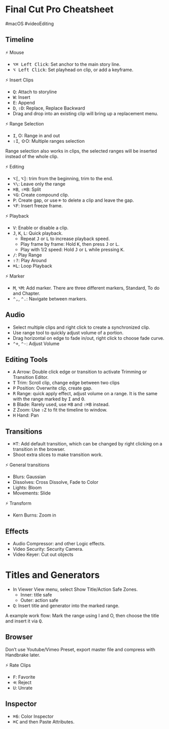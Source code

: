 # Final Cut Pro Cheatsheet

#macOS #videoEditing

## Timeline

⚡ Mouse

* <kbd>⌥⌘ Left Click</kbd>: Set anchor to the main story line.
* <kbd>⌥ Left Click</kbd>: Set playhead on clip, or add a keyframe.

⚡ Insert Clips

* <kbd>Q</kbd>: Attach to storyline
* <kbd>W</kbd>: Insert
* <kbd>E</kbd>: Append
* <kbd>D</kbd>, <kbd>⇧D</kbd>: Replace, Replace Backward
* Drag and drop into an existing clip will bring up a replacement menu.

⚡ Range Selection

* <kbd>I</kbd>, </kbd>O</kbd>: Range in and out
* <kbd>⇧I</kbd>, </kbd>⇧O</kbd>: Multiple ranges selection

Range selection also works in clips, the selected ranges will be inserted instead of the whole clip.

⚡ Editing

* <kbd>⌥[</kbd>, <kbd>⌥]</kbd>: trim from the beginning, trim to the end.
* <kbd>⌥\\</kbd>: Leave only the range
* <kbd>⌘B</kbd>, <kbd>⇧⌘B</kbd>: Split
* <kbd>⌥G</kbd>: Create compound clip.
* <kbd>P</kbd>: Create gap, or use <kbd>⌦</kbd> to delete a clip and leave the gap.
* <kbd>⌥F</kbd>: Insert freeze frame.

⚡ Playback

* <kbd>V</kbd>: Enable or disable a clip.
* <kbd>J</kbd>, <kbd>K</kbd>, <kbd>L</kbd>: Quick playback.
    * Repeat <kbd>J</kbd> or <kbd>L</kbd> to increase playback speed.
    * Play frame by frame: Hold <kbd>K</kbd>, then press <kbd>J</kbd> or <kbd>L</kbd>.
    * Play with 1/2 speed: Hold <kbd>J</kbd> or <kbd>L</kbd> while pressing <kbd>K</kbd>.
* <kbd>/</kbd>: Play Range
* <kbd>⇧?</kbd>: Play Around
* <kbd>⌘L</kbd>: Loop Playback

⚡ Marker

* <kbd>M</kbd>, <kbd>⌥M</kbd>: Add marker. There are three different markers, Standard, To do and Chapter.
* <kbd>⌃,</kbd>, <kbd>⌃.</kbd>: Navigate between markers.

## Audio

* Select multiple clips and right click to create a synchronized clip.
* Use range tool to quickly adjust volume of a portion.
* Drag horizontal on edge to fade in/out, right click to choose fade curve.
* <kbd>⌃+</kbd>, <kbd>⌃-</kbd>: Adjust Volume

## Editing Tools

* <kbd>A</kbd> Arrow: Double click edge or transition to activate Trimming or Transition Editor.
* <kbd>T</kbd> Trim: Scroll clip, change edge between two clips
* <kbd>P</kbd> Position: Overwrite clip, create gap.
* <kbd>R</kbd> Range: quick apply effect, adjust volume on a range. It is the same with the range marked by <kbd>I</kbd> and <kbd>O</kbd>.
* <kbd>B</kbd> Blade: Rarely used, use <kbd>⌘B</kbd> and <kbd>⇧⌘B</kbd> instead.
* <kbd>Z</kbd> Zoom: Use <kbd>⇧Z</kbd> to fit the timeline to window.
* <kbd>H</kbd> Hand: Pan

## Transitions

* <kbd>⌘T</kbd>: Add default transition, which can be changed by right clicking on a transition in the browser.
* Shoot extra slices to make transition work.

⚡ General transitions

* Blurs: Gaussian
* Dissolves: Cross Dissolve, Fade to Color
* Lights: Bloom
* Movements: Slide

⚡ Transform

* Kern Burns: Zoom in

## Effects

* Audio Compressor: and other Logic effects.
* Video Security: Security Camera.
* Video Keyer: Cut out objects

# Titles and Generators

* In Viewer View menu, select Show Title/Action Safe Zones.
    * Inner: title safe
    * Outer: action safe
* <kbd>Q</kbd>: Insert title and generator into the marked range.

A example work flow: Mark the range using I and O, then choose the title and insert it via <kbd>Q</kbd>.

## Browser

Don’t use Youtube/Vimeo Preset, export master file and compress with Handbrake later.

⚡ Rate Clips

* <kbd>F</kbd>: Favorite
* <kbd>⌫</kbd>: Reject
* <kbd>U</kbd>: Unrate

## Inspector

* <kbd>⌘6</kbd>: Color Inspector
* <kbd>⌘C</kbd> and then Paste Attributes.

